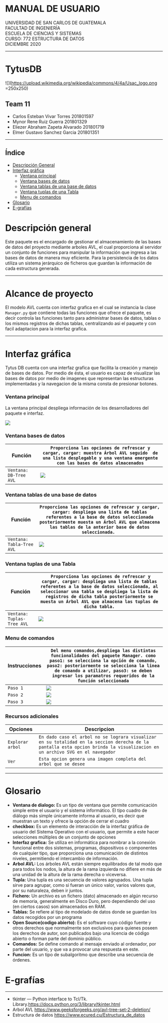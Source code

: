 
# MANUAL DE USUARIO

UNIVERSIDAD DE SAN CARLOS DE GUATEMALA  
FACULTAD DE INGENIERÍA  
ESCUELA DE CIENCIAS Y SISTEMAS  
CURSO: 772 ESTRUCTURA DE DATOS  
DICIEMBRE 2020  
___

  # TytusDB

![](https://upload.wikimedia.org/wikipedia/commons/4/4a/Usac_logo.png =250x250)

## Team 11
* Carlos Esteban Vivar Torres      201801597
* Mynor Rene Ruiz Guerra           201801329
* Eliezer Abraham Zapeta Alvarado  201801719
* Elmer Gustavo Sanchez Garcia     201801351
___

## Índice
- [Descripción General](#Descripción-general)
- [Interfaz gráfica](#Interfaz-gráfica)
    - [Ventana principal](#Ventana-principal)
    - [Ventana bases de datos](#Ventana-bases-de-datos)
    - [Ventana tablas de una base de datos](#Ventana-tablas-de-una-base-de-datos)
    - [Ventana tuplas de una Tabla](#Ventana-tuplas-de-una-Tabla)
    - [Menu de comandos](#Menu-de-comandos)
- [Glosario](#Glosario)
- [E-grafías](#E-grafías)

# Descripción general 
Este paquete es el encargado de gestionar el almacenamiento de las bases de datos del proyecto mediante arboles AVL, el cual proporciona al servidor un conjunto de funciones para manipular la información que ingresa a las bases de datos de manera muy eficiente.
Para la persistencia de los datos  utiliza un sistema jerárquico de ficheros que guardan la información de cada estructura generada.
___
# Alcance de proyecto
El modelo AVL cuenta con interfaz grafica en el cual se instancia  la clase ```Manager.py``` que contiene todas las funciones que ofrece el paquete, es decir controla las funciones tanto para administrar bases de datos, tablas o los mismos registros de dichas tablas, centralizando asi el paquete y con facil adaptacion para la interfaz grafica.
___
# Interfaz gráfica
 Tytus DB cuenta con una interfaz grafica que facilita la creación y manejo de bases de datos. Por medio de ésta, el usuario es capaz de visualizar las bases de datos por medio de imagenes que representan las estructuras implementadas y la navegacion de la misma consta de presionar botones.
 

### Ventana principal
La ventana principal despliega información de los desarrolladores del paquete e interfaz.

![](https://i.imgur.com/cjDV1FL.png)

### Ventana bases de datos
 Función |  ```Proporciona las opciones de refrescar y cargar, cargar: muestra Árbol AVL seguido  de una lista desplegable y una ventana emergente con las bases de datos almacenados```
---------------------|------------
```Ventana: DB-Tree AVL``` | ![](https://i.imgur.com/xfcs8vV.png)

### Ventana tablas de una base de datos
 Función |   ```Proporciona las opciones de refrescar y cargar, cargar: despliega una lista de tablas referentes a la base de datos seleccionada posteriormente muesta un Árbol AVL que almacena las tablas de la anterior base de datos seleccionada. ```
---------------------|------------
```Ventana: Tabla-Tree AVL``` | ![](https://i.imgur.com/HUuaazg.png)

### Ventana tuplas de una Tabla
 Función |  ``` Proporciona las opciones de refrescar y cargar, cargar: despliega una lista de tablas referentes a la base de datos seleccionada, al seleccionar una tabla se despliega la lista de registros de dicha tabla posteriormente se muesta un Árbol AVL que almacena las tuplas de dicha tabla.```
---------------------|------------
```Ventana: Tuplas-Tree AVL``` | ![](https://i.imgur.com/9VYmpJ6.png)

### Menu de comandos
Instrucciones | ```Del menu comandos,despliega las distintas funcionalidades del paquete Manager. como paso1: se selecciona la opción de comando, paso2: posteriormente se selecciona la linea de comando a utilizar, paso3: se deben ingresar los paramatros requeridos de la función seleccionada```
---------------------|------------
```Paso 1```| ![](https://i.imgur.com/zegBsrV.png)
```Paso 2```| ![](https://i.imgur.com/ukMZHAi.png)
```Paso 3``` | ![](https://i.imgur.com/SseyqIF.png)
### Recursos adicionales

Opciones | Descripcion
---------------------|------------
```Explorar arbol``` | ```En dado caso el arbol no se lograra visualizar en su totalidad en la seccion derecha de la pantalla esta opcion brinda la visualizacion en un archivo SVG en el navegador``` 
```Ver``` | ```Esta opcion genera una imagen completa del arbol que se desee``` 

___
# Glosario
- **Ventana de dialogo:** Es un tipo de ventana que permite comunicación simple entre el usuario y el sistema informático. El tipo cuadro de diálogo más simple únicamente informa al usuario, es decir que muestran un texto y ofrece la opción de cerrar el cuadro
- **checkbox:**  Es un elemento de interacción de la interfaz gráfica de usuario del Sistema Operativo con el usuario, que permite a este hacer selecciones múltiples de un conjunto de opciones
- **Interfaz grafica:** Se utiliza en informática para nombrar a la conexión funcional entre dos sistemas, programas, dispositivos o componentes de cualquier tipo, que proporciona una comunicación de distintos niveles, permitiendo el intercambio de información.
- **Arbol AVL:** Los árboles AVL están siempre equilibrados de tal modo que para todos los nodos, la altura de la rama izquierda no difiere en más de una unidad de la altura de la rama derecha o viceversa.
- **Tupla:** Una tupla es una secuencia de valores agrupados. Una tupla sirve para agrupar, como si fueran un único valor, varios valores que, por su naturaleza, deben ir juntos.
- **Fichero:** Un archivo es un fichero (dato) almacenado en algún recurso de memoria, generalmente en Disco Duro, pero dependiendo del uso (en ciertos casos) son almacenados en RAM. 
- **Tablas:** Se refiere al tipo de modelado de datos donde se guardan los datos recogidos por un programa
- **Open Source(codigo abierto):** Es el software cuyo código fuente y otros derechos que normalmente son exclusivos para quienes poseen los derechos de autor, son publicados bajo una licencia de código abierto o forman parte del dominio público.
- **Comandos:** Se define comando al mensaje enviado al ordenador, por parte del usuario, y que va a provocar una respuesta en este.
- **Funcion:** Es un tipo de subalgoritmo que describe una secuencia de órdenes.
# E-grafías
___
- tkinter — Python interface to Tcl/Tk. Library.https://docs.python.org/3/library/tkinter.html
- Arbol AVL https://www.geeksforgeeks.org/avl-tree-set-2-deletion/
- Estructura de datos https://www.ecured.cu/Estructura_de_datos

